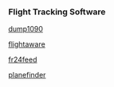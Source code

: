 ### Flight Tracking Software

[dump1090](https://github.com/lz2hpc/iot-pi-flights/blob/master/dump1090.md)

[flightaware](https://github.com/lz2hpc/iot-pi-flights/blob/master/flightaware.md)

[fr24feed](https://github.com/lz2hpc/iot-pi-flights/blob/master/flightradar24.md)

[planefinder](https://github.com/lz2hpc/iot-pi-flights/blob/master/planefinder.md)

